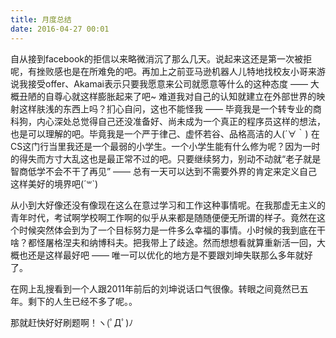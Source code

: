 ```yaml
---
title: 月度总结
date: 2016-04-27 00:01
---
```


自从接到facebook的拒信以来略微消沉了那么几天。说起来这还是第一次被拒呢，有挫败感也是在所难免的吧。再加上之前亚马逊机器人儿特地找校友小哥来游说我接受offer、Akamai表示只要我愿意来公司就愿意等什么的这种态度 —— 大概丑陋的自尊心就这样膨胀起来了吧~ 难道我对自己的认知就建立在外部世界的映射这样肤浅的东西上吗？扪心自问，这也不能怪我 —— 毕竟我是一个转专业的商科狗，内心深处总觉得自己还没准备好、尚未成为一个真正的程序员这样的想法，也是可以理解的吧。毕竟我是一个严于律己、虚怀若谷、品格高洁的人(´∀｀) 在CS这门行当里我还是一个最弱的小学生。一个小学生能有什么修为呢？因为一时的得失而方寸大乱这也是最正常不过的吧。只要继续努力，别动不动就“老子就是智商低学不会不干了再见” —— 总有一天可以达到不需要外界的肯定来定义自己这样美好的境界吧(´꒳`) 

从小到大好像还没有像现在这么在意过学习和工作这种事情呢。在我那虚无主义的青年时代，考试啊学校啊工作啊的似乎从来都是随随便便无所谓的样子。竟然在这个时候突然体会到为了一个目标努力是一件多么幸福的事情。小时候的我到底在干啥？都怪屠格涅夫和纳博科夫。把我带上了歧途。然而想想看就算重新活一回，大概也还是这样最好吧 —— 唯一可以优化的地方是不要跟刘坤失联那么多年就好了。

在网上乱搜看到一个人跟2011年前后的刘坤说话口气很像。转眼之间竟然已五年。剩下的人生已经不多了呢。。

那就赶快好好刷题啊！ヽ(ﾟДﾟ)ﾉ